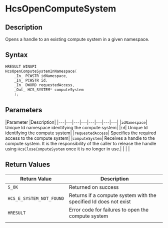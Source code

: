 # HcsOpenComputeSystem

## Description

Opens a handle to an existing compute system in a given namespace.

## Syntax

```cpp
HRESULT WINAPI
HcsOpenComputeSystemInNamespace(
    _In_ PCWSTR idNamespace,
    _In_ PCWSTR id,
    _In_ DWORD requestedAccess,
    _Out_ HCS_SYSTEM* computeSystem
    );
```

## Parameters

|Parameter     |Description|
|---|---|---|---|---|---|---|---|
|`idNamespace`| Unique Id namespace identifying the compute system|
|`id`| Unique Id identifying the compute system|
|`requestedAccess`| Specifies the required access to the compute system|
|`computeSystem`| Receives a handle to the compute system. It is the responsibility of the caller to release the handle using `HcsCloseComputeSystem` once it is no longer in use.|
|    |    |

## Return Values

|Return Value | Description|
|---|---|
|`S_OK`|Returned on success|
|`HCS_E_SYSTEM_NOT_FOUND`|Returns if a compute system with the specified Id does not exist|
|`HRESULT`|Error code for failures to open the compute system|
|     |     |

